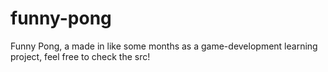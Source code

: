 # funny-pong
Funny Pong, a made in like some months as a game-development learning project, feel free to check the src!
